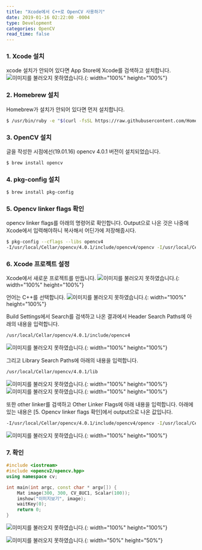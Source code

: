 ```yaml
---
title: "Xcode에서 C++로 OpenCV 사용하기"
date: 2019-01-16 02:22:00 -0004
type: Development
categories: OpenCV
read_time: false
---
```


### 1. Xcode 설치

xcode 설치가 안되어 있다면 App Store에 Xcode를 검색하고 설치합니다.
![이미지를 불러오지 못하였습니다.](/assets/images/20190116/1.png){: width="100%" height="100%"}

### 2. Homebrew 설치

Homebrew가 설치가 안되어 있다면 먼저 설치합니다.

```bash
$ /usr/bin/ruby -e "$(curl -fsSL https://raw.githubusercontent.com/Homebrew/install/master/install)"
```

### 3. OpenCV 설치

글을 작성한 시점에선(19.01.16) opencv 4.0.1 버전이 설치되었습니다.

```bash
$ brew install opencv
```

### 4. pkg-config 설치

```bash
$ brew install pkg-config
```

### 5. Opencv linker flags 확인

opencv linker flags를 아래의 명령어로 확인합니다.
Output으로 나온 것은 나중에 Xcode에서 입력해야하니 복사해서 어딘가에 저장해줍시다.
```bash
$ pkg-config --cflags --libs opencv4
-I/usr/local/Cellar/opencv/4.0.1/include/opencv4/opencv -I/usr/local/Cellar/opencv/4.0.1/include/opencv4 -L/usr/local/Cellar/opencv/4.0.1/lib -lopencv_gapi -lopencv_stitching -lopencv_aruco -lopencv_bgsegm -lopencv_bioinspired -lopencv_ccalib -lopencv_dnn_objdetect -lopencv_dpm -lopencv_face -lopencv_fuzzy -lopencv_hfs -lopencv_img_hash -lopencv_line_descriptor -lopencv_reg -lopencv_rgbd -lopencv_saliency -lopencv_stereo -lopencv_structured_light -lopencv_phase_unwrapping -lopencv_superres -lopencv_optflow -lopencv_surface_matching -lopencv_tracking -lopencv_datasets -lopencv_dnn -lopencv_plot -lopencv_videostab -lopencv_video -lopencv_xfeatures2d -lopencv_shape -lopencv_ml -lopencv_ximgproc -lopencv_xobjdetect -lopencv_objdetect -lopencv_calib3d -lopencv_features2d -lopencv_highgui -lopencv_videoio -lopencv_imgcodecs -lopencv_flann -lopencv_xphoto -lopencv_photo -lopencv_imgproc -lopencv_core
```

### 6. Xcode 프로젝트 설정

Xcode에서 새로운 프로젝트를 만듭니다.
![이미지를 불러오지 못하였습니다.](/assets/images/20190116/2.png){: width="100%" height="100%"}

언어는 C++를 선택합니다.
![이미지를 불러오지 못하였습니다.](/assets/images/20190116/3.png){: width="100%" height="100%"}

Build Settings에서 Search를 검색하고 나온 결과에서 Header Search Paths에 아래의 내용을 입력합니다.

```bash
/usr/local/Cellar/opencv/4.0.1/include/opencv4
```

![이미지를 불러오지 못하였습니다.](/assets/images/20190116/4.png){: width="100%" height="100%"}

그리고 Library Search Paths에 아래의 내용을 입력합니다.

```bash
/usr/local/Cellar/opencv/4.0.1/lib
```

![이미지를 불러오지 못하였습니다.](/assets/images/20190116/5.png){: width="100%" height="100%"}
![이미지를 불러오지 못하였습니다.](/assets/images/20190116/6.png){: width="100%" height="100%"}

또한 other linker를 검색하고 Other Linker Flags에 아래 내용을 입력합니다.
아래에 있는 내용은 [5. Opencv linker flags 확인]에서 output으로 나온 값입니다.

```bash
-I/usr/local/Cellar/opencv/4.0.1/include/opencv4/opencv -I/usr/local/Cellar/opencv/4.0.1/include/opencv4 -L/usr/local/Cellar/opencv/4.0.1/lib -lopencv_gapi -lopencv_stitching -lopencv_aruco -lopencv_bgsegm -lopencv_bioinspired -lopencv_ccalib -lopencv_dnn_objdetect -lopencv_dpm -lopencv_face -lopencv_fuzzy -lopencv_hfs -lopencv_img_hash -lopencv_line_descriptor -lopencv_reg -lopencv_rgbd -lopencv_saliency -lopencv_stereo -lopencv_structured_light -lopencv_phase_unwrapping -lopencv_superres -lopencv_optflow -lopencv_surface_matching -lopencv_tracking -lopencv_datasets -lopencv_dnn -lopencv_plot -lopencv_videostab -lopencv_video -lopencv_xfeatures2d -lopencv_shape -lopencv_ml -lopencv_ximgproc -lopencv_xobjdetect -lopencv_objdetect -lopencv_calib3d -lopencv_features2d -lopencv_highgui -lopencv_videoio -lopencv_imgcodecs -lopencv_flann -lopencv_xphoto -lopencv_photo -lopencv_imgproc -lopencv_core
```

![이미지를 불러오지 못하였습니다.](/assets/images/20190116/7.png){: width="100%" height="100%"}

### 7. 확인

```c++
#include <iostream>
#include <opencv2/opencv.hpp>
using namespace cv;

int main(int argc, const char * argv[]) {
    Mat image(300, 300, CV_8UC1, Scalar(100));
    imshow("이미지보기", image);
    waitKey(0);
    return 0;
}
```

![이미지를 불러오지 못하였습니다.](/assets/images/20190116/8.png){: width="100%" height="100%"}

![이미지를 불러오지 못하였습니다.](/assets/images/20190116/9.png){: width="50%" height="50%"}